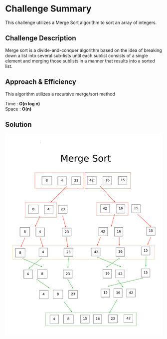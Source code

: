 # Challenge Summary
This challenge utilizes a Merge Sort algorithm to sort an array of integers.

## Challenge Description
Merge sort is a divide-and-conquer algorithm based on the idea of breaking down a list into several sub-lists until each sublist consists of a single element and merging those sublists in a manner that results into a sorted list.

## Approach & Efficiency
This algorithm utilizes a recursive merge/sort method

Time : **O(n log n)** <br>
Space : **O(n)** <br>

## Solution
![whiteboardImg](../../../resources/merge-sort.png)   